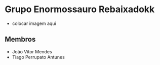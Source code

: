 # Grupo Enormossauro Rebaixadokk

* colocar imagem aqui

## Membros
* João Vitor Mendes
* Tiago Perrupato Antunes
